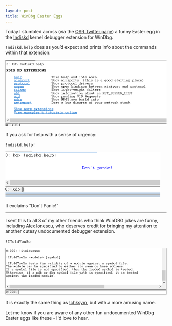 ```yaml
---
layout: post
title: WinDbg Easter Eggs
---
```


Today I stumbled across (via the [OSR Twitter page](https://twitter.com/OSRDrivers/status/685119806723469314/photo/1)) a funny Easter egg in the [!ndiskd](https://msdn.microsoft.com/en-us/library/windows/hardware/ff552270(v=vs.85).aspx) kernel debugger extension for WinDbg.

`!ndiskd.help` does as you’d expect and prints info about the commands within that extension:

![ndiskd.help](../images/ndiskdhelp_regular.PNG)

If you ask for help with a sense of urgency:

`!ndiskd.help!`

![urgent](../images/ndiskdhelp_urgent.PNG)

It exclaims “Don’t Panic!”

---

I sent this to all 3 of my other friends who think WinDBG jokes are funny, including [Alex Ionescu](http://www.alex-ionescu.com/), who deserves credit for bringing my attention to another cutesy undocumented debugger extension. 

`!IToldYouSo`

![!IToldYouSo](../images/itoldyouso.PNG)

It is exactly the same thing as [!chksym](https://msdn.microsoft.com/en-us/library/windows/hardware/ff562234(v=vs.85).aspx), but with a more amusing name.

Let me know if you are aware of any other fun undocumented WinDbg Easter eggs like these - I'd love to hear.
